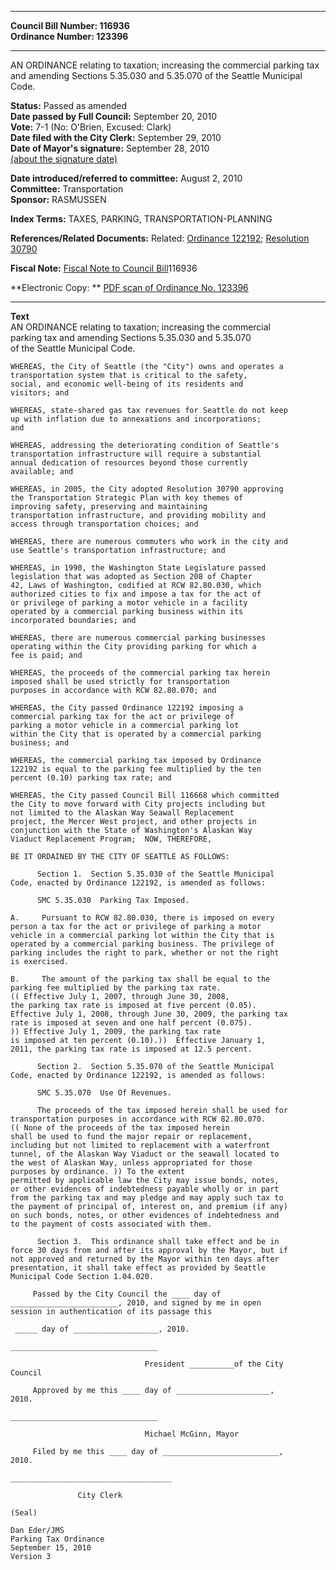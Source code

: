 * * * * *  
  
**Council Bill Number: [](#h0)[](#h2)116936**   
**Ordinance Number: 123396**  
  
* * * * *  
  
AN ORDINANCE relating to taxation; increasing the commercial parking tax and amending Sections 5.35.030 and 5.35.070 of the Seattle Municipal Code.  
  
**Status:** Passed as amended   
**Date passed by Full Council:** September 20, 2010   
**Vote:** 7-1 (No: O'Brien, Excused: Clark)   
**Date filed with the City Clerk:** September 29, 2010   
**Date of Mayor's signature:** September 28, 2010   
[(about the signature date)](/~public/approvaldate.htm)   
  
  
**Date introduced/referred to committee:** August 2, 2010   
**Committee:** Transportation   
**Sponsor:** RASMUSSEN   
  
**Index Terms:** TAXES, PARKING, TRANSPORTATION-PLANNING  
  
**References/Related Documents:** Related: [Ordinance 122192](http://clerk.ci.seattle.wa.us/~scripts/nph-brs.exe?s1=&s3=&s%204=122192&s2=&s5=&Sect4=AND&l=20&Sect2=THESON&Sect3=PLURON&Sect5=CBORY&Sect6=HITOFF&d=ORDF&p=1&u=/~public/cbory.htm&r=0&f=S); [Resolution 30790](http://clerk.ci.seattle.wa.us/~scripts/nph-brs.exe?s1=&s3=30790&s2=&s4=&Sect4=AND&l=20&Sect2=THESON&Sect3=PLURON&Sect5=RESNY&Sect6=HITOFF&d=RESF&p=1&u=/~public/resny.htm&r=0&f=S)  
  
**Fiscal Note:** [Fiscal Note to Council Bill](http://clerk.seattle.gov/~public/fnote/116936.htm)[](#h1)[](#h3)116936  
  
**Electronic Copy: ** [PDF scan of Ordinance No. 123396](/~archives/Ordinances/Ord_123396.pdf)  
  
* * * * *  
  
**Text**  
    AN ORDINANCE relating to taxation; increasing the commercial  
    parking tax and amending Sections 5.35.030 and 5.35.070  
    of the Seattle Municipal Code.  
  
    WHEREAS, the City of Seattle (the "City") owns and operates a  
    transportation system that is critical to the safety,  
    social, and economic well-being of its residents and  
    visitors; and  
  
    WHEREAS, state-shared gas tax revenues for Seattle do not keep  
    up with inflation due to annexations and incorporations;  
    and  
  
    WHEREAS, addressing the deteriorating condition of Seattle's  
    transportation infrastructure will require a substantial  
    annual dedication of resources beyond those currently  
    available; and  
  
    WHEREAS, in 2005, the City adopted Resolution 30790 approving  
    the Transportation Strategic Plan with key themes of  
    improving safety, preserving and maintaining  
    transportation infrastructure, and providing mobility and  
    access through transportation choices; and  
  
    WHEREAS, there are numerous commuters who work in the city and  
    use Seattle's transportation infrastructure; and  
  
    WHEREAS, in 1990, the Washington State Legislature passed  
    legislation that was adopted as Section 208 of Chapter  
    42, Laws of Washington, codified at RCW 82.80.030, which  
    authorized cities to fix and impose a tax for the act of  
    or privilege of parking a motor vehicle in a facility  
    operated by a commercial parking business within its  
    incorporated boundaries; and  
  
    WHEREAS, there are numerous commercial parking businesses  
    operating within the City providing parking for which a  
    fee is paid; and  
  
    WHEREAS, the proceeds of the commercial parking tax herein  
    imposed shall be used strictly for transportation  
    purposes in accordance with RCW 82.80.070; and  
  
    WHEREAS, the City passed Ordinance 122192 imposing a  
    commercial parking tax for the act or privilege of  
    parking a motor vehicle in a commercial parking lot  
    within the City that is operated by a commercial parking  
    business; and  
  
    WHEREAS, the commercial parking tax imposed by Ordinance  
    122192 is equal to the parking fee multiplied by the ten  
    percent (0.10) parking tax rate; and  
  
    WHEREAS, the City passed Council Bill 116668 which committed  
    the City to move forward with City projects including but  
    not limited to the Alaskan Way Seawall Replacement  
    project, the Mercer West project, and other projects in  
    conjunction with the State of Washington's Alaskan Way  
    Viaduct Replacement Program;  NOW, THEREFORE,  
  
    BE IT ORDAINED BY THE CITY OF SEATTLE AS FOLLOWS:  
  
          Section 1.  Section 5.35.030 of the Seattle Municipal  
    Code, enacted by Ordinance 122192, is amended as follows:  
  
          SMC 5.35.030  Parking Tax Imposed.  
  
    A.     Pursuant to RCW 82.80.030, there is imposed on every  
    person a tax for the act or privilege of parking a motor  
    vehicle in a commercial parking lot within the City that is  
    operated by a commercial parking business. The privilege of  
    parking includes the right to park, whether or not the right  
    is exercised.  
  
    B.     The amount of the parking tax shall be equal to the  
    parking fee multiplied by the parking tax rate.  
    (( Effective July 1, 2007, through June 30, 2008,  
    the parking tax rate is imposed at five percent (0.05).  
    Effective July 1, 2008, through June 30, 2009, the parking tax  
    rate is imposed at seven and one half percent (0.075).  
    )) Effective July 1, 2009, the parking tax rate  
    is imposed at ten percent (0.10).))  Effective January 1,  
    2011, the parking tax rate is imposed at 12.5 percent.   
  
          Section 2.  Section 5.35.070 of the Seattle Municipal  
    Code, enacted by Ordinance 122192, is amended as follows:  
  
          SMC 5.35.070  Use Of Revenues.  
  
          The proceeds of the tax imposed herein shall be used for  
    transportation purposes in accordance with RCW 82.80.070.  
    (( None of the proceeds of the tax imposed herein  
    shall be used to fund the major repair or replacement,  
    including but not limited to replacement with a waterfront  
    tunnel, of the Alaskan Way Viaduct or the seawall located to  
    the west of Alaskan Way, unless appropriated for those  
    purposes by ordinance. )) To the extent  
    permitted by applicable law the City may issue bonds, notes,  
    or other evidences of indebtedness payable wholly or in part  
    from the parking tax and may pledge and may apply such tax to  
    the payment of principal of, interest on, and premium (if any)  
    on such bonds, notes, or other evidences of indebtedness and  
    to the payment of costs associated with them.  
  
          Section 3.  This ordinance shall take effect and be in  
    force 30 days from and after its approval by the Mayor, but if  
    not approved and returned by the Mayor within ten days after  
    presentation, it shall take effect as provided by Seattle  
    Municipal Code Section 1.04.020.  
  
         Passed by the City Council the ____ day of  
    ________________________, 2010, and signed by me in open  
    session in authentication of its passage this  
  
     _____ day of ___________________, 2010.  
  
    _________________________________  
  
                                  President __________of the City  
    Council  
  
         Approved by me this ____ day of _____________________,  
    2010.  
  
    _________________________________  
  
                                  Michael McGinn, Mayor  
  
         Filed by me this ____ day of __________________________,  
    2010.  
  
    ____________________________________  
  
                   City Clerk  
  
    (Seal)  
  
    Dan Eder/JMS  
    Parking Tax Ordinance  
    September 15, 2010  
    Version 3  
